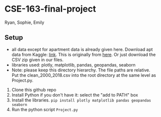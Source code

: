 # CSE-163-final-project
Ryan, Sophie, Emily

## Setup

- all data except for apartment data is already given here. Download apt data from Kaggle: [link](https://www.kaggle.com/datasets/michaelbryantds/bay-area-craigslist-rentals?resource=download). This is originally from [here](https://www.katepennington.org/data). Or just download the CSV zip given in our files.
- libraries used: plotly, matplotlib, pandas, geopandas, seaborn
- Note: please keep this directory hierarchy. The file paths are relative. Put the clean_2000_2018.csv into the root directory at the same level as Project.py.

1. Clone this github repo
2. Install Python if you don't have it: select the "add to PATH" box
3. Install the libraries. `pip install plotly matplotlib pandas geopandas seaborn`
4. Run the python script `Project.py`

